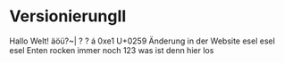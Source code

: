 ﻿# VersionierungII

Hallo Welt!
äöü?~|
? ? á 0xe1
U+0259
Änderung in der Website
esel esel esel
Enten rocken immer noch 123
was ist denn hier los
